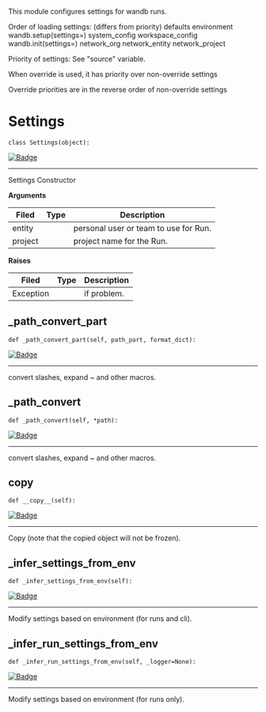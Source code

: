 This module configures settings for wandb runs.

Order of loading settings: (differs from priority)
    defaults
    environment
    wandb.setup(settings=)
    system_config
    workspace_config
    wandb.init(settings=)
    network_org
    network_entity
    network_project

Priority of settings:  See "source" variable.

When override is used, it has priority over non-override settings

Override priorities are in the reverse order of non-override settings
# Settings
`class Settings(object):`

[![Badge](https://img.shields.io/badge/SOURCE-black?style=plastic&logo=github)](https://github.com/wandb/client/tree/master/wandb/sdk/wandb_settings.py#L182-#L947)

****
    
Settings Constructor

    
**Arguments**
    

    
| **Filed** | **Type** | **Description** |
|--|--|--|
| entity |  | personal user or team to use for Run. |
| project |  | project name for the Run. |
**Raises**
    

    
| **Filed** | **Type** | **Description** |
|--|--|--|
| Exception |  | if problem. |
## _path_convert_part
`def _path_convert_part(self, path_part, format_dict): `

[![Badge](https://img.shields.io/badge/SOURCE-black?style=plastic&logo=github)](https://github.com/wandb/client/tree/master/wandb/sdk/wandb_settings.py#L606-#L615)

****
    
convert slashes, expand ~ and other macros.
    
## _path_convert
`def _path_convert(self, *path): `

[![Badge](https://img.shields.io/badge/SOURCE-black?style=plastic&logo=github)](https://github.com/wandb/client/tree/master/wandb/sdk/wandb_settings.py#L617-#L641)

****
    
convert slashes, expand ~ and other macros.
    
## __copy__
`def __copy__(self): `

[![Badge](https://img.shields.io/badge/SOURCE-black?style=plastic&logo=github)](https://github.com/wandb/client/tree/master/wandb/sdk/wandb_settings.py#L652-#L656)

****
    
Copy (note that the copied object will not be frozen).
    
## _infer_settings_from_env
`def _infer_settings_from_env(self): `

[![Badge](https://img.shields.io/badge/SOURCE-black?style=plastic&logo=github)](https://github.com/wandb/client/tree/master/wandb/sdk/wandb_settings.py#L714-#L769)

****
    
Modify settings based on environment (for runs and cli).
    
## _infer_run_settings_from_env
`def _infer_run_settings_from_env(self, _logger=None): `

[![Badge](https://img.shields.io/badge/SOURCE-black?style=plastic&logo=github)](https://github.com/wandb/client/tree/master/wandb/sdk/wandb_settings.py#L771-#L786)

****
    
Modify settings based on environment (for runs only).
    
